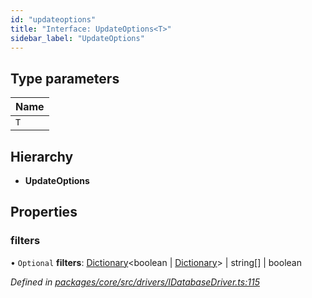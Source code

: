 ```yaml
---
id: "updateoptions"
title: "Interface: UpdateOptions<T>"
sidebar_label: "UpdateOptions"
---
```


## Type parameters

Name |
------ |
`T` |

## Hierarchy

* **UpdateOptions**

## Properties

### filters

• `Optional` **filters**: [Dictionary](../index.md#dictionary)&#60;boolean \| [Dictionary](../index.md#dictionary)> \| string[] \| boolean

*Defined in [packages/core/src/drivers/IDatabaseDriver.ts:115](https://github.com/mikro-orm/mikro-orm/blob/8766baa31/packages/core/src/drivers/IDatabaseDriver.ts#L115)*
